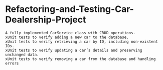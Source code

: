 # Refactoring-and-Testing-Car-Dealership-Project

  	A fully implemented CarService class with CRUD operations.
	xUnit tests to verify adding a new car to the database.
	xUnit tests to verify retrieving a car by ID, including non-existent IDs.
	xUnit tests to verify updating a car’s details and preserving unchanged data.
	xUnit tests to verify removing a car from the database and handling errors
